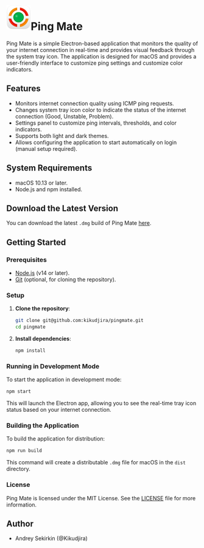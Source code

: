 <img src="/assets/icon_128x128@2x.png" align="left" height="64" />

# Ping Mate

Ping Mate is a simple Electron-based application that monitors the quality of your internet connection in real-time and provides visual feedback through the system tray icon. The application is designed for macOS and provides a user-friendly interface to customize ping settings and customize color indicators.

## Features

- Monitors internet connection quality using ICMP ping requests.
- Changes system tray icon color to indicate the status of the internet connection (Good, Unstable, Problem).
- Settings panel to customize ping intervals, thresholds, and color indicators.
- Supports both light and dark themes.
- Allows configuring the application to start automatically on login (manual setup required).

## System Requirements

- macOS 10.13 or later.
- Node.js and npm installed.

## Download the Latest Version

You can download the latest `.dmg` build of Ping Mate [here](https://drive.google.com/file/d/1kzD2SO40oBwn3VDllanJLcI0zAOLg7Hk/view?usp=sharing).

## Getting Started

### Prerequisites

- [Node.js](https://nodejs.org/en/download/) (v14 or later).
- [Git](https://git-scm.com/downloads) (optional, for cloning the repository).

### Setup

1. **Clone the repository**:

   ```sh
   git clone git@github.com:kikudjira/pingmate.git
   cd pingmate
   ```

2. **Install dependencies**:

   ```sh
   npm install
   ```

### Running in Development Mode

To start the application in development mode:

```sh
npm start
```

This will launch the Electron app, allowing you to see the real-time tray icon status based on your internet connection.

### Building the Application

To build the application for distribution:

```sh
npm run build
```

This command will create a distributable `.dmg` file for macOS in the `dist` directory.

### License

Ping Mate is licensed under the MIT License. See the [LICENSE](LICENSE) file for more information.

## Author

- Andrey Sekirkin (@Kikudjira)
